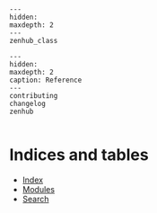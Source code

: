 ```{toctree}
---
hidden:
maxdepth: 2
---
zenhub_class
```

```{toctree}
---
hidden:
maxdepth: 2
caption: Reference
---
contributing
changelog
zenhub
```

```{include} ../README.md
```

# Indices and tables

* [Index](genindex)
* [Modules](modindex)
* [Search](search)
